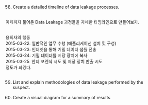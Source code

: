 58. Create a detailed timeline of data leakage processes.<br><br>

이제까지 풀어온 Data Leakage 과정들을 자세한 타임라인으로 만들어보자.<br><br>

용의자의 행동<br>
2015-03-22: 일반적인 업무 수행 (애플리케이션 설치 및 구성)<br>
2015-03-23: 인터넷을 통해 기밀 데이터 샘플 전송<br>
2015-03-24: 기밀 데이터를 저장 장치에 복사<br>
2015-03-25: 안티 포렌식 시도 및 저장 장치 반출 시도<br>
정도가 되겠다.<br><br>

59. List and explain methodologies of data leakage performed by the suspect.<br><br>
60. Create a visual diagram for a summary of results.<br><br>
